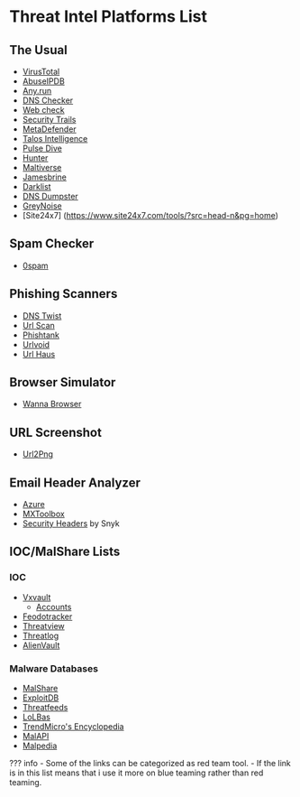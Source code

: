 # Threat Intel Platforms List

## The Usual

- [VirusTotal](https://www.virustotal.com)
- [AbuseIPDB](https://www.abuseipdb.com/)
- [Any.run](https://any.run/)
- [DNS Checker](https://dnschecker.org/)
- [Web check](https://web-check.xyz/)
- [Security Trails](https://securitytrails.com/)
- [MetaDefender](https://metadefender.com/)
- [Talos Intelligence](https://talosintelligence.com/)
- [Pulse Dive](https://pulsedive.com/) <!-- I like this -->
- [Hunter](https://hunter.how/)
- [Maltiverse](https://maltiverse.com/search)
- [Jamesbrine](https://jamesbrine.com.au/) <!-- Cool Site -->
- [Darklist](https://www.darklist.de/)
- [DNS Dumpster](https://dnsdumpster.com/)
- [GreyNoise](https://viz.greynoise.io/)
- [Site24x7] (https://www.site24x7.com/tools/?src=head-n&pg=home) <!-- Tool Kit -->

## Spam Checker

- [0spam](https://0spam.org/)

## Phishing Scanners

- [DNS Twist](https://dnstwist.it/)
- [Url Scan](https://urlscan.io)
- [Phishtank](https://phishtank.org)
- [Urlvoid](https://www.urlvoid.com/)
- [Url Haus](https://urlhaus.abuse.ch/)

## Browser Simulator

- [Wanna Browser](https://www.wannabrowser.net/)

## URL Screenshot

- [Url2Png](https://www.url2png.com/)

## Email Header Analyzer

- [Azure](https://mha.azurewebsites.net)
- [MXToolbox](https://mxtoolbox.com/emailheaders.aspx)
- [Security Headers](https://securityheaders.com/) by Snyk

## IOC/MalShare Lists

### IOC

- [Vxvault](http://vxvault.net/ViriList.php) <!-- Congrats! LMAO password:infected -->
    - [Accounts](https://freeaccount.biz/accounts/vxvault.net)
- [Feodotracker](https://feodotracker.abuse.ch/)
- [Threatview](https://threatview.io/index.html)
- [Threatlog](https://www.threatlog.com/)
- [AlienVault](https://otx.alienvault.com/browse/global/pulses?include_inactive=0&sort=-modified&page=1&limit=10)

### Malware Databases

- [MalShare](https://malshare.com/)
- [ExploitDB](https://www.exploit-db.com/)
- [Threatfeeds](https://threatfeeds.io/)
- [LoLBas](https://lolbas-project.github.io/#)
- [TrendMicro's Encyclopedia](https://www.trendmicro.com/vinfo/us/threat-encyclopedia/)
- [MalAPI](https://malapi.io/)
- [Malpedia](https://malpedia.caad.fkie.fraunhofer.de/)

??? info
    - Some of the links can be categorized as red team tool.
    - If the link is in this list means that i use it more on blue teaming rather than red teaming.
